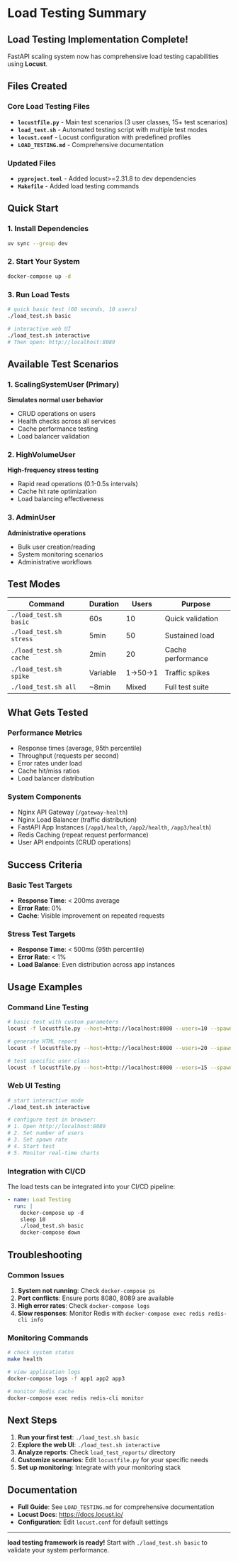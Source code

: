 # Load Testing Summary

## Load Testing Implementation Complete!

FastAPI scaling system now has comprehensive load testing capabilities using **Locust**.

## Files Created

### Core Load Testing Files
- **`locustfile.py`** - Main test scenarios (3 user classes, 15+ test scenarios)
- **`load_test.sh`** - Automated testing script with multiple test modes
- **`locust.conf`** - Locust configuration with predefined profiles
- **`LOAD_TESTING.md`** - Comprehensive documentation

### Updated Files
- **`pyproject.toml`** - Added locust>=2.31.8 to dev dependencies
- **`Makefile`** - Added load testing commands

## Quick Start

### 1. Install Dependencies
```bash
uv sync --group dev
```

### 2. Start Your System
```bash
docker-compose up -d
```

### 3. Run Load Tests
```bash
# quick basic test (60 seconds, 10 users)
./load_test.sh basic

# interactive web UI
./load_test.sh interactive
# Then open: http://localhost:8089
```

## Available Test Scenarios

### 1. ScalingSystemUser (Primary)
**Simulates normal user behavior**
- CRUD operations on users
- Health checks across all services
- Cache performance testing
- Load balancer validation

### 2. HighVolumeUser 
**High-frequency stress testing**
- Rapid read operations (0.1-0.5s intervals)
- Cache hit rate optimization
- Load balancing effectiveness

### 3. AdminUser
**Administrative operations**
- Bulk user creation/reading
- System monitoring scenarios
- Administrative workflows

## Test Modes

| Command | Duration | Users | Purpose |
|---------|----------|-------|---------|
| `./load_test.sh basic` | 60s | 10 | Quick validation |
| `./load_test.sh stress` | 5min | 50 | Sustained load |
| `./load_test.sh cache` | 2min | 20 | Cache performance |
| `./load_test.sh spike` | Variable | 1→50→1 | Traffic spikes |
| `./load_test.sh all` | ~8min | Mixed | Full test suite |

## What Gets Tested

### Performance Metrics
- Response times (average, 95th percentile)
- Throughput (requests per second)
- Error rates under load
- Cache hit/miss ratios
- Load balancer distribution

### System Components
- Nginx API Gateway (`/gateway-health`)
- Nginx Load Balancer (traffic distribution)
- FastAPI App Instances (`/app1/health`, `/app2/health`, `/app3/health`)
- Redis Caching (repeat request performance)
- User API endpoints (CRUD operations)

## Success Criteria

### Basic Test Targets
-  **Response Time**: < 200ms average
-  **Error Rate**: 0%
-  **Cache**: Visible improvement on repeated requests

### Stress Test Targets  
-  **Response Time**: < 500ms (95th percentile)
-  **Error Rate**: < 1%
-  **Load Balance**: Even distribution across app instances

##  Usage Examples

### Command Line Testing
```bash
# basic test with custom parameters
locust -f locustfile.py --host=http://localhost:8080 --users=10 --spawn-rate=2 --run-time=60s --headless

# generate HTML report
locust -f locustfile.py --host=http://localhost:8080 --users=20 --spawn-rate=5 --run-time=120s --headless --html=my_report.html

# test specific user class
locust -f locustfile.py --host=http://localhost:8080 --users=15 --spawn-rate=3 --run-time=90s --headless HighVolumeUser
```

### Web UI Testing
```bash
# start interactive mode
./load_test.sh interactive

# configure test in browser:
# 1. Open http://localhost:8089
# 2. Set number of users
# 3. Set spawn rate
# 4. Start test
# 5. Monitor real-time charts
```

### Integration with CI/CD
The load tests can be integrated into your CI/CD pipeline:
```yaml
- name: Load Testing
  run: |
    docker-compose up -d
    sleep 10
    ./load_test.sh basic
    docker-compose down
```

## Troubleshooting

### Common Issues
1. **System not running**: Check `docker-compose ps`
2. **Port conflicts**: Ensure ports 8080, 8089 are available
3. **High error rates**: Check `docker-compose logs`
4. **Slow responses**: Monitor Redis with `docker-compose exec redis redis-cli info`

### Monitoring Commands
```bash
# check system status
make health

# view application logs
docker-compose logs -f app1 app2 app3

# monitor Redis cache
docker-compose exec redis redis-cli monitor
```

## Next Steps

1. **Run your first test**: `./load_test.sh basic`
2. **Explore the web UI**: `./load_test.sh interactive`
3. **Analyze reports**: Check `load_test_reports/` directory
4. **Customize scenarios**: Edit `locustfile.py` for your specific needs
5. **Set up monitoring**: Integrate with your monitoring stack

## Documentation

- **Full Guide**: See `LOAD_TESTING.md` for comprehensive documentation
- **Locust Docs**: https://docs.locust.io/
- **Configuration**: Edit `locust.conf` for default settings

---

**load testing framework is ready!** Start with `./load_test.sh basic` to validate your system performance.

